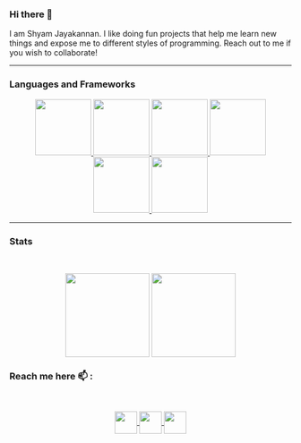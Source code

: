 ### Hi there 👋
I am Shyam Jayakannan. I like doing fun projects that help me learn new things and expose me to different styles of programming. Reach out to me if you wish to collaborate!

---
### Languages and Frameworks
<p align="center">
  <a href="https://www.rust-lang.org">
    <img height=100 src="https://cdn.jsdelivr.net/gh/devicons/devicon/icons/rust/rust-original.svg" />
  </a>
  <a href="https://developer.mozilla.org/en-US/docs/Glossary/HTML5">
    <img height=100 src="https://cdn.jsdelivr.net/gh/devicons/devicon/icons/html5/html5-original-wordmark.svg" />
  </a>
  <a href="https://developer.mozilla.org/en-US/docs/Web/CSS">
    <img height=100 src="https://cdn.jsdelivr.net/gh/devicons/devicon/icons/css3/css3-original-wordmark.svg" />
  </a>
  <a href="https://developer.mozilla.org/en-US/docs/Web/JavaScript">
    <img height=100 src="https://cdn.jsdelivr.net/gh/devicons/devicon/icons/javascript/javascript-original.svg" />
  </a>
  <a href="https://react.dev">
    <img height=100 src="https://cdn.jsdelivr.net/gh/devicons/devicon/icons/react/react-original.svg" />
  </a>
  <a href="https://github.com">
    <img height=100 src="https://cdn.jsdelivr.net/gh/devicons/devicon/icons/github/github-original.svg" />
  </a>
</p>

---

### Stats
<br>
<p align="center">
  <span>
    <img height=150 align="center" src="https://github-readme-stats.vercel.app/api?username=shyamjayakannan&theme=tokyonight&rank_icon=github&show_icons=true" />
  </span>
  <span>
    <img height=150 align="center" src="https://github-readme-stats.vercel.app/api/top-langs?username=shyamjayakannan&layout=compact&card_width=320&theme=tokyonight" />
  </span>
</p>

### Reach me here 📫 :
<br>
<p align="center">
  <a target="blank" href="https://www.linkedin.com/in/shyam-jayakannan-251111234">
    <img height=40 align="center" src="https://img.shields.io/badge/LinkedIn-white?logo=linkedin&logoColor=white&labelColor=black&color=0A66C2" />
  </a>
  <a target="blank" href="https://discordapp.com/users/shyamjayakannan">
    <img height=40 align="center" src="https://img.shields.io/badge/Discord-white?logo=discord&logoColor=white&labelColor=black&color=5865F2" />
  </a>
  <a target="blank" href="https://t.me/shyamjayakannan">
    <img height=40 align="center" src="https://img.shields.io/badge/Telegram-white?logo=telegram&logoColor=white&labelColor=black&color=229ED9" />
  </a>
</p>

<!--
**shyamjayakannan/shyamjayakannan** is a ✨ _special_ ✨ repository because its `README.md` (this file) appears on your GitHub profile.

Here are some ideas to get you started:

- 🔭 I’m currently working on ...
- 🌱 I’m currently learning ...
- 👯 I’m looking to collaborate on ...
- 🤔 I’m looking for help with ...
- 💬 Ask me about ...
- 📫 How to reach me: ...
- 😄 Pronouns: ...
- ⚡ Fun fact: ...
-->
